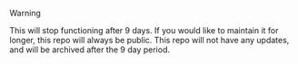 > [!WARNING]  
> This will stop functioning after 9 days. If you would like to maintain it for longer, this repo will always be public.
This repo will not have any updates, and will be archived after the 9 day period.
